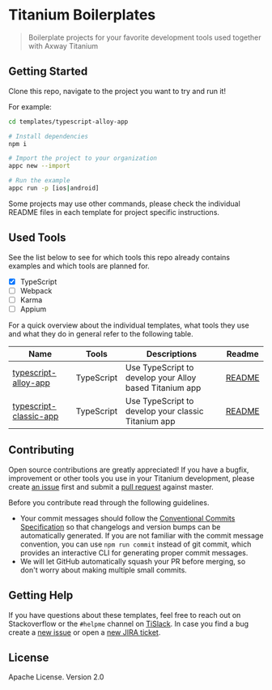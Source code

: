 # Titanium Boilerplates

> Boilerplate projects for your favorite development tools used together with Axway Titanium

## Getting Started

Clone this repo, navigate to the project you want to try and run it!

For example:

```bash
cd templates/typescript-alloy-app

# Install dependencies
npm i

# Import the project to your organization
appc new --import

# Run the example
appc run -p [ios|android]
```

Some projects may use other commands, please check the individual README files in each template for project specific instructions.

## Used Tools

See the list below to see for which tools this repo already contains examples and which tools are planned for.

- [x] TypeScript
- [ ] Webpack
- [ ] Karma
- [ ] Appium

For a quick overview about the individual templates, what tools they use and what they do in general refer to the following table.

| Name | Tools | Descriptions | Readme |
| --- | --- | --- | --- |
| [typescript-alloy-app](templates/typescript-alloy-app) | TypeScript | Use TypeScript to develop your Alloy based Titanium app | [README](templates/typescript-alloy-app/README.md) |
| [typescript-classic-app](templates/typescript-classic-app) | TypeScript | Use TypeScript to develop your classic Titanium app | [README](templates/typescript-classic-app/README.md) |

## Contributing

Open source contributions are greatly appreciated! If you have a bugfix, improvement or other tools you use in your Titanium development, please create [an issue](https://github.com/appcelerator/titanium-boilerplates/issues/new) first and submit a [pull request](https://github.com/appcelerator/titanium-boilerplates/pulls/new) against master.

Before you contribute read through the following guidelines.

* Your commit messages should follow the [Conventional Commits Specification](https://conventionalcommits.org/) so that changelogs and version bumps can be automatically generated. If you are not familiar with the commit message convention, you can use `npm run commit` instead of git commit, which provides an interactive CLI for generating proper commit messages.
* We will let GitHub automatically squash your PR before merging, so don't worry about making multiple small commits.

## Getting Help

If you have questions about these templates, feel free to reach out on Stackoverflow or the `#helpme` channel on [TiSlack](http://tislack.org). In case you find a bug create a [new issue](/issues/new) or open a [new JIRA ticket](https://jira.appcelerator.org).

## License

Apache License. Version 2.0
